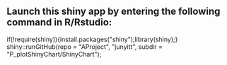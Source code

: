 ## Launch this shiny app by entering the following command in R/Rstudio:

if(!require(shiny)){install.packages("shiny");library(shiny);}  
shiny::runGitHub(repo = "AProject", "junyitt", subdir = "P_plotShinyChart/ShinyChart");  